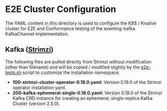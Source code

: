 # E2E Cluster Configuration

The YAML content in this directory is used to configure the K8S / Knative
cluster for E2E and Conformance testing of the eventing-kafka KafkaChannel
implementation.

## Kafka ([Strimzi](https://github.com/strimzi/strimzi-kafka-operator))

The following files are pulled directly from Strimzi without modification (other
than filename) and will be copied / modified slightly by the
[e2e-tests.sh](../e2e-tests.sh) script to customize the installation namespace.

- **100-strimzi-cluster-operator-0.18.0.yaml:** Version 0.18.0 of the Strimzi
  operator installation yaml.
- **200-kafka-ephemeral-single-0.18.0.yaml:** Version 0.18.0 of the Strimzi
  Kafka CRD instance for creating an ephemeral, single-replica Kafka Cluster
  (version 2.5.0).

